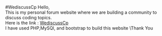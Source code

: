 #WediscussCp
Hello,
\
This is my personal forum website where we are building a community to discuss coding topics.
\
Here is the link : [WediscussCp](http://wediscuss.lovestoblog.com/)
\
I have used PHP,MySQl, and bootstrap to build this website
\Thank You
